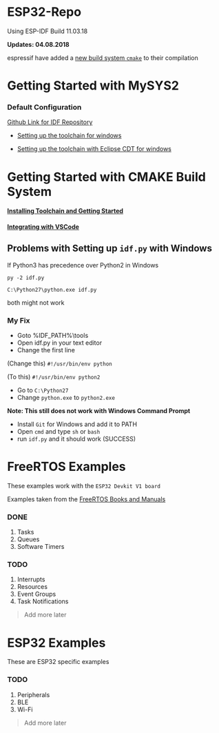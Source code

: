 # ESP32-Repo

Using ESP-IDF Build 11.03.18

**Updates: 04.08.2018**

espressif have added a [new build system `cmake`](https://docs.espressif.com/projects/esp-idf/en/feature-cmake/get-started/) to their compilation

# Getting Started with MySYS2

### Default Configuration

[Github Link for IDF Repository](https://github.com/espressif/esp-idf)

* [Setting up the toolchain for windows](https://esp-idf.readthedocs.io/en/latest/get-started/windows-setup.html)

* [Setting up the toolchain with Eclipse CDT for windows](https://esp-idf.readthedocs.io/en/v2.0/eclipse-setup-windows.html#eclipse-windows-setup)

# Getting Started with CMAKE Build System

#### [Installing Toolchain and Getting Started](https://docs.espressif.com/projects/esp-idf/en/feature-cmake/get-started/)

#### [Integrating with VSCode](https://github.com/Deous/VSC-Guide-for-esp32)

## Problems with Setting up `idf.py` with Windows

If Python3 has precedence over Python2 in Windows

`py -2 idf.py`

`C:\Python27\python.exe idf.py`

both might not work

### My Fix

- Goto %IDF_PATH%\tools
- Open idf.py in your text editor
- Change the first line

(Change this)
`#!/usr/bin/env python`

(To this)
`#!/usr/bin/env python2` 

- Go to `C:\Python27`
- Change `python.exe` to `python2.exe`

**Note: This still does not work with Windows Command Prompt**

- Install `Git` for Windows and add it to PATH
- Open `cmd` and type `sh` or `bash`
- run `idf.py` and it should work (SUCCESS)

# FreeRTOS Examples

These examples work with the `ESP32 Devkit V1 board`

Examples taken from the [FreeRTOS Books and Manuals](https://www.freertos.org/Documentation/RTOS_book.html)

### DONE

1. Tasks
2. Queues
3. Software Timers

### TODO

1. Interrupts
1. Resources
1. Event Groups
1. Task Notifications

> Add more later

# ESP32 Examples

These are ESP32 specific examples

### TODO

1. Peripherals
1. BLE
1. Wi-Fi

> Add more later
